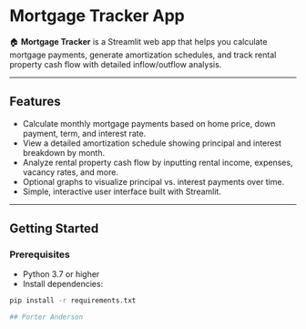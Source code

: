 # Mortgage Tracker App

🏠 **Mortgage Tracker** is a Streamlit web app that helps you calculate mortgage payments, generate amortization schedules, and track rental property cash flow with detailed inflow/outflow analysis.

---

## Features

- Calculate monthly mortgage payments based on home price, down payment, term, and interest rate.
- View a detailed amortization schedule showing principal and interest breakdown by month.
- Analyze rental property cash flow by inputting rental income, expenses, vacancy rates, and more.
- Optional graphs to visualize principal vs. interest payments over time.
- Simple, interactive user interface built with Streamlit.

---

## Getting Started

### Prerequisites

- Python 3.7 or higher
- Install dependencies:

```bash
pip install -r requirements.txt

## Porter Anderson
